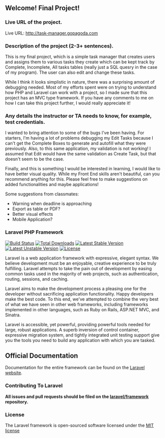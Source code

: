 ## Welcome! Final Project!

### Live URL of the project.

Live URL: http://task-manager.gopagoda.com

### Description of the project (2-3+ sentences).

This is my final project, which is a simple task manager that creates users and assigns them to various tasks they create which can be kept track by Complete, Incomplete, All tasks tables (really just a  SQL quesry in the case of my program). The user can also edit and change these tasks.

While I think it looks simplistic in nature, there was a surprising amount of debugging needed. Most of my efforts spent were on trying to understand how PHP and Laravel can work with a project, so I made sure that this project has an MVC type framework. If you have any comments to me on how I can take this project further, I would really appreciate it!

### Any details the instructor or TA needs to know, for example, test credentials.

I wanted to bring attention to some of the bugs I've been having. For starters, I'm having a lot of problems debugging my Edit Tasks because I can't get the Complete Boxes to generate and autofill what they were previously. Also, to this same application, my validation is not working! I assumed that Edit would have the same validation as Create Task, but that doesn't seem to be the case.

Finally, and this is something I would be interested in learning, I would like to have better visual quality. While my Front End skills aren't beautiful, can you recommend anything for this. Please feel free to make suggestions on added functionalities and maybe applications!

Some suggestions from classmates:
- Warning when deadline is approaching
- Export as table or PDF?
- Better visual effects
- Mobile Application?

### Laravel PHP Framework

[![Build Status](https://travis-ci.org/laravel/framework.svg)](https://travis-ci.org/laravel/framework)
[![Total Downloads](https://poser.pugx.org/laravel/framework/downloads.svg)](https://packagist.org/packages/laravel/framework)
[![Latest Stable Version](https://poser.pugx.org/laravel/framework/v/stable.svg)](https://packagist.org/packages/laravel/framework)
[![Latest Unstable Version](https://poser.pugx.org/laravel/framework/v/unstable.svg)](https://packagist.org/packages/laravel/framework)
[![License](https://poser.pugx.org/laravel/framework/license.svg)](https://packagist.org/packages/laravel/framework)

Laravel is a web application framework with expressive, elegant syntax. We believe development must be an enjoyable, creative experience to be truly fulfilling. Laravel attempts to take the pain out of development by easing common tasks used in the majority of web projects, such as authentication, routing, sessions, and caching.

Laravel aims to make the development process a pleasing one for the developer without sacrificing application functionality. Happy developers make the best code. To this end, we've attempted to combine the very best of what we have seen in other web frameworks, including frameworks implemented in other languages, such as Ruby on Rails, ASP.NET MVC, and Sinatra.

Laravel is accessible, yet powerful, providing powerful tools needed for large, robust applications. A superb inversion of control container, expressive migration system, and tightly integrated unit testing support give you the tools you need to build any application with which you are tasked.

## Official Documentation

Documentation for the entire framework can be found on the [Laravel website](http://laravel.com/docs).

### Contributing To Laravel

**All issues and pull requests should be filed on the [laravel/framework](http://github.com/laravel/framework) repository.**

### License

The Laravel framework is open-sourced software licensed under the [MIT license](http://opensource.org/licenses/MIT)
